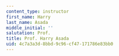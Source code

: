 ```yaml
---
content_type: instructor
first_name: Harry
last_name: Asada
middle_initial: ''
salutation: Prof.
title: Prof. Harry Asada
uid: 4c7a3a3d-8bbd-9c96-cf47-171786e83bb0
---
```

